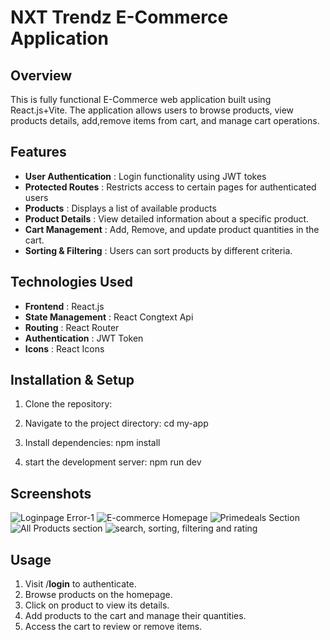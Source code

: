 # NXT Trendz E-Commerce Application
## Overview
This is fully functional E-Commerce web application built using React.js+Vite. The application allows users to browse products, view  products details, add,remove items from cart, and manage cart operations.

## Features 
- **User Authentication** : Login functionality using JWT tokes
- **Protected Routes** : Restricts access to certain pages for authenticated users
- **Products** : Displays a list of available products
- **Product Details** : View detailed information about a specific product.
- **Cart Management** : Add, Remove, and update product quantities in the cart.
- **Sorting & Filtering** : Users can sort products by different criteria.

## Technologies Used
- **Frontend** : React.js
- **State Management** : React Congtext Api
- **Routing** : React Router
- **Authentication** : JWT Token
- **Icons** : React Icons

## Installation & Setup
1. Clone the repository:

2. Navigate to the project directory:
    cd my-app
3. Install dependencies:
    npm install
4. start the development server:
    npm run dev
## Screenshots
![Loginpage Error-1](https://github.com/user-attachments/assets/328b9e82-84e7-4d13-afcb-b06f0bac24ac)
![E-commerce Homepage](https://github.com/user-attachments/assets/ac4ac7a4-258f-4d5b-8b25-6233ca209ba1)
![Primedeals Section](https://github.com/user-attachments/assets/51257f40-768f-45d2-b8d6-2c5919e983f7)
![All Products section](https://github.com/user-attachments/assets/c6c2de5b-f7eb-43b9-84be-cc219d1241e9)
![search, sorting, filtering and rating](https://github.com/user-attachments/assets/4a1aac3a-7a21-4116-bf1e-3f6f3f0eccac)

## Usage
1. Visit /**login** to authenticate.
2. Browse products on the homepage.
3. Click on product to view its details.
4. Add products to the cart and manage their quantities.
5. Access the cart to  review or remove items.


